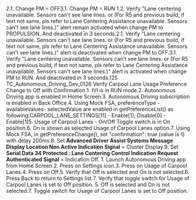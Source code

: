 2.1. Change PM = OFF3.1. Change PM = RUN 1.2. Verify "Lane centering unavailable. Sensors can't see lane lines. or (For R5 and previous build, if text not same, pls refer to Lane Centering Assistance unavailable. Sensors can't see lane lines.)" alert remain activated when change PM to PROPULSION. And deactivated in 3 seconds.2.1. Verify "Lane centering unavailable. Sensors can't see lane lines. or (For R5 and previous build, if text not same, pls refer to Lane Centering Assistance unavailable. Sensors can't see lane lines.)" alert is deactivated when change PM to OFF.3.1. Verify "Lane centering unavailable. Sensors can't see lane lines. or (For R5 and previous build, if text not same, pls refer to Lane Centering Assistance unavailable. Sensors can't see lane lines.)" alert is activated when change PM to RUN. And deactivated in 3 seconds.125 TC_Autonomous_Driving_Dev_0126 Verify Carpool Lane Usage Preference Change to Off with Confirmation 1. IVI is in RUN mode.2. Autonomous Driving app is enabled in Home Screen.3. Autonomous Driving subscription is enabled in Back Office.4. Using Mock FSA, preferenceType - availableValues- selectedValue are enabled in getPreferenceList() as following:CARPOOL_LANE_SETTINGS[11] - Enable[1], Disable[0] - Enable[1]5. Usage of Carpool Lanes - On/Off Toggle switch is in On position.6. On is shown as selected Usage of Carpool Lanes option.7. Using Mock FSA, in getPreferenceChange(), set "confirmation": true (value is 1) with delay 200ms.8. Set **Advanced Driver Assist Systems Message Display Location Non Active Indication Signal** = Cluster Display.9. Set **Serial Data 34 Protected : Lane Centering Control Indication Request Authenticated Signal** = Indication Off. 1. Launch Autonomous Driving app from Home Screen.2. Press on Settings icon.3. Press on Usage of Carpool Lanes.4. Press on Off.5. Verify that Off is selected and On is not selected.6. Press Back to return to Settings list.7. Verify that toggle switch for Usage of Carpool Lanes is set to Off position. 5. Off is selected and On is not selected.7. Toggle switch for Usage of Carpool Lanes is set to Off position.